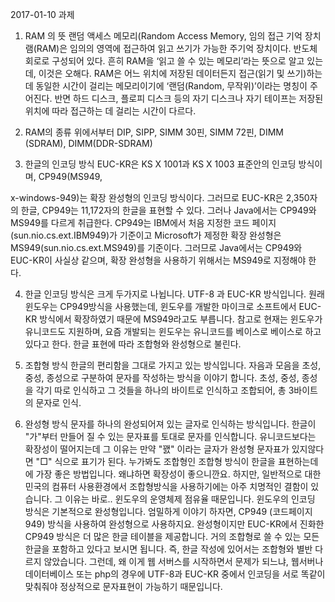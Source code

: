 2017-01-10 과제

1. RAM 의 뜻
랜덤 액세스 메모리(Random Access Memory, 임의 접근 기억 장치
램(RAM)은 임의의 영역에 접근하여 읽고 쓰기가 가능한 주기억 장치이다. 반도체 회로로 구성되어 있다. 흔히 RAM을 ‘읽고 쓸 수 있는 메모리’라는 뜻으로 알고 있는데, 이것은 오해다. RAM은 어느 위치에 저장된 데이터든지 접근(읽기 및 쓰기)하는 데 동일한 시간이 걸리는 메모리이기에 ‘랜덤(Random, 무작위)’이라는 명칭이 주어진다. 반면 하드 디스크, 플로피 디스크 등의 자기 디스크나 자기 테이프는 저장된 위치에 따라 접근하는 데 걸리는 시간이 다르다.


2. RAM의 종류
위에서부터 DIP, SIPP, SIMM 30핀, SIMM 72핀, DIMM (SDRAM), DIMM(DDR-SDRAM)


3. 한글의 인코딩 방식
EUC-KR은 KS X 1001과 KS X 1003 표준안의 인코딩 방식이며, CP949(MS949,

x-windows-949)는 확장 완성형의 인코딩 방식이다. 그러므로 EUC-KR은 2,350자의 한글, CP949는 11,172자의 한글을 표현할 수 있다. 그러나 Java에서는 CP949와 MS949를 다르게 취급한다. CP949는 IBM에서 처음 지정한 코드 페이지(sun.nio.cs.ext.IBM949)가 기준이고 Microsoft가 제정한 확장 완성형은 MS949(sun.nio.cs.ext.MS949)를 기준이다. 그러므로 Java에서는 CP949와 EUC-KR이 사실상 같으며, 확장 완성형을 사용하기 위해서는 MS949로 지정해야 한다.


4. 한글 인코딩 방식은 크게 두가지로 나뉩니다.
UTF-8 과 EUC-KR 방식입니다. 원래 윈도우는 CP949방식을 사용했는데, 윈도우를 개발한 마이크로 소프트에서 EUC-KR 방식에서 확장하였기 때문에 MS949라고도 부릅니다. 참고로 현재는 윈도우가 유니코드도 지원하며, 요즘 개발되는 윈도우는 유니코드를 베이스로 베이스로 하고 있다고 한다.
한글 표현에 따라 조합형와 완성형으로 불린다. 


5. 조합형 방식
한글의 편리함을 그대로 가지고 있는 방식입니다. 자음과 모음을 초성, 중성, 종성으로 구분하여 문자를 작성하는 방식을 이야기 합니다. 초성, 중성, 종성을 각기 따로 인식하고 그 것들을 하나의 바이트로 인식하고 조합되어, 총 3바이트의 문자로 인식.


6. 완성형 방식
문자를 하나의 완성되어져 있는 글자로 인식하는 방식입니다. 한글이 "가"부터 만들어 질 수 있는 문자표를 토대로 문자를 인식합니다. 유니코드보다는 확장성이 떨어지는데 그 이유는 만약 "꽰" 이라는 글자가 완성형 문자표가 있지않다면 "□" 식으로 표기가 된다.
누가봐도 조합형인 조합형 방식이 한글을 표현하는데에 가장 좋은 방법입니다. 왜냐하면 확장성이 좋으니깐요.
하지만, 일반적으로 대한민국의 컴퓨터 사용환경에서 조합형방식을 사용하기에는 아주 치명적인 결함이 있습니다. 그 이유는 바로..
윈도우의 운영체제 점유율 때문입니다.
윈도우의 인코딩 방식은 기본적으로 완성형입니다. 엄밀하게 이야기 하자면, CP949 (코드페이지 949) 방식을 사용하여 완성형으로 사용하지요. 완성형이지만 EUC-KR에서 진화한 CP949 방식은 더 많은 한글 테이블을 제공합니다. 거의 조합형로 쓸 수 있는 모든 한글을 포함하고 있다고 보시면 됩니다.
즉, 한글 작성에 있어서는 조합형와 별반 다르지 않았습니다. 그런데, 왜 이게 웹 서버스를 시작하면서 문제가 되느냐, 웹서버나 데이터베이스 또는 php의 경우에 UTF-8과 EUC-KR
중에서 인코딩을 서로 똑같이 맞춰줘야 정상적으로 문자표현이 가능하기 때문입니다.

